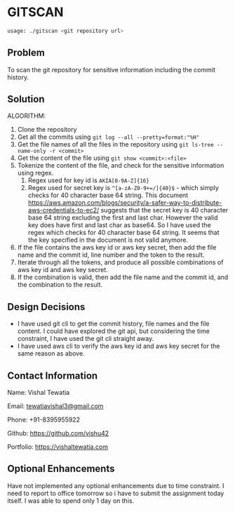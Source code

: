 # GITSCAN

```bash
usage: ./gitscan <git repository url>
```

## Problem

To scan the git repository for sensitive information including the commit history.

## Solution

ALGORITHM:

1. Clone the repository
2. Get all the commits using `git log --all --pretty=format:"%H"`
3. Get the file names of all the files in the repository using `git ls-tree --name-only -r <commit>`
4. Get the content of the file using `git show <commit>:<file>`
5. Tokenize the content of the file, and check for the sensitive information using regex. 
   1. Regex used for key id is `AKIA[0-9A-Z]{16}`
   2. Regex used for secret key is `^[a-zA-Z0-9+=/]{40}$` - which simply checks for 40 character base 64 string. This document https://aws.amazon.com/blogs/security/a-safer-way-to-distribute-aws-credentials-to-ec2/ suggests that the secret key is 40 character base 64 string excluding the first and last char. However the valid key does have first and last char as base64. So I have used the regex which checks for 40 character base 64 string. It seems that the key specified in the document is not valid anymore.
6. If the file contains the aws key id or aws key secret, then add the file name and the commit id, line number and the token to the result.
7. Iterate through all the tokens, and produce all possible combinations of aws key id and aws key secret.
8. If the combination is valid, then add the file name and the commit id, and the combination to the result.

## Design Decisions

- I have used git cli to get the commit history, file names and the file content. I could have explored the git api, but considering the time constraint, I have used the git cli straight away.
- I have used aws cli to verify the aws key id and aws key secret for the same reason as above.


## Contact Information
Name: Vishal Tewatia

Email: tewatiavishal3@gmail.com

Phone: +91-8395955922

Github: https://github.com/vishu42

Portfolio: https://vishaltewatia.com

## Optional Enhancements

Have not implemented any optional enhancements due to time constraint. I need to report to office tomorrow so i have to submit the assignment today itself. I was able to spend only 1 day on this.
